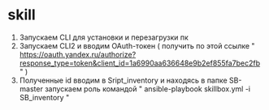 # skill
1) Запускаем CLI для установки и перезагрузки пк
2) Запускаем CLI2 и вводим OAuth-токен ( получить по этой ссылке " https://oauth.yandex.ru/authorize?response_type=token&client_id=1a6990aa636648e9b2ef855fa7bec2fb " )
3) Полученные id вводим в Sript_inventory и находясь в папке SB-master запускаем роль командой " ansible-playbook skillbox.yml -i SB_inventory "
